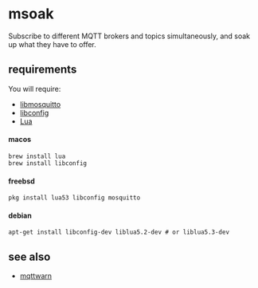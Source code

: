 # msoak

Subscribe to different MQTT brokers and topics simultaneously, and soak up what they have to offer.

## requirements

You will require:

* [libmosquitto](http://mosquitto.org)
* [libconfig](http://www.hyperrealm.com/libconfig/)
* [Lua](http://www.lua.org)

#### macos

```
brew install lua
brew install libconfig
```

#### freebsd

```
pkg install lua53 libconfig mosquitto
```

#### debian

```
apt-get install libconfig-dev liblua5.2-dev # or liblua5.3-dev
```

## see also

* [mqttwarn](https://github.com/jpmens/mqttwarn)
